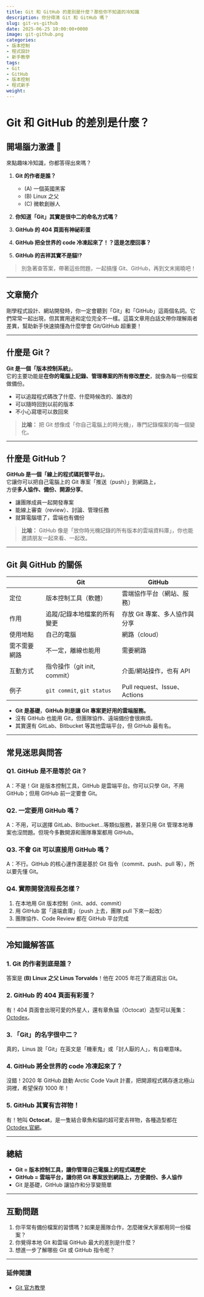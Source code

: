 ```yaml
---
title: Git 和 GitHub 的差別是什麼？那些你不知道的冷知識
description: 你分得清 Git 和 GitHub 嗎？
slug: git-vs-github
date: 2025-06-25 10:00:00+0000
image: git-github.png
categories:
- 版本控制
- 程式設計
- 新手教學
tags:
- Git
- GitHub
- 版本控制
- 程式新手
weight: 
---
```




# Git 和 GitHub 的差別是什麼？

## 開場腦力激盪 🌟
來點趣味冷知識，你都答得出來嗎？

1. **Git 的作者是誰？**  
   - (A) 一個英國黑客  
   - (B) Linux 之父  
   - (C) 微軟創辦人  

2. **你知道「Git」其實是很中二的命名方式嗎？**

3. **GitHub 的 404 頁面有神祕彩蛋**

4. **GitHub 把全世界的 code 冷凍起來了！？這是怎麼回事？**

5. **GitHub 的吉祥其實不是貓!?**

> 別急著查答案，帶著這些問題，一起搞懂 Git、GitHub，再到文末揭曉吧！

---

## 文章簡介
剛學程式設計、網站開發時，你一定會聽到「Git」和「GitHub」這兩個名詞。它們常常一起出現，但其實用途和定位完全不一樣。這篇文章用白話文帶你理解兩者差異，幫助新手快速搞懂為什麼學會 Git/GitHub 超重要！

---


## 什麼是 Git？

**Git 是一個「版本控制系統」**。  
它的主要功能是**在你的電腦上記錄、管理專案的所有修改歷史**，就像為每一份檔案做備份。

- 可以追蹤程式碼改了什麼、什麼時候改的、誰改的
- 可以隨時回到以前的版本
- 不小心寫壞可以救回來

> **比喻：**
> 把 Git 想像成「你自己電腦上的時光機」，專門記錄檔案的每一個變化。

---

## 什麼是 GitHub？

**GitHub 是一個「線上的程式碼託管平台」**。  
它讓你可以把自己電腦上的 Git 專案「推送（push）」到網路上，  
方便**多人協作、備份、開源分享**。

- 讓團隊成員一起開發專案
- 能線上審查（review）、討論、管理任務
- 就算電腦壞了，雲端也有備份

> **比喻：**
> GitHub 像是「放你時光機記錄的所有版本的雲端資料庫」，你也能邀請朋友一起來看、一起改。

---

## Git 與 GitHub 的關係

|         | Git                           | GitHub                            |
|---------|-------------------------------|-----------------------------------|
| 定位    | 版本控制工具（軟體）             | 雲端協作平台（網站、服務）         |
| 作用    | 追蹤/記錄本地檔案的所有變更      | 存放 Git 專案、多人協作與分享      |
| 使用地點| 自己的電腦                    | 網路（cloud）                     |
| 需不需要網路| 不一定，離線也能用           | 需要網路                          |
| 互動方式| 指令操作（git init, commit）   | 介面/網站操作，也有 API            |
| 例子    | `git commit`, `git status`    | Pull request、Issue、Actions      |

- **Git 是基礎**，**GitHub 則是讓 Git 專案更好用的雲端服務。**
- 沒有 GitHub 也能用 Git，但團隊協作、遠端備份會很麻煩。
- 其實還有 GitLab、Bitbucket 等其他雲端平台，但 GitHub 最有名。

---

## 常見迷思與問答

### Q1. GitHub 是不是等於 Git？
A：不是！Git 是版本控制工具，GitHub 是雲端平台。你可以只學 Git，不用 GitHub；但用 GitHub 前一定要會 Git。

### Q2. 一定要用 GitHub 嗎？
A：不用，可以選擇 GitLab、Bitbucket…等類似服務，甚至只用 Git 管理本地專案也沒問題。但現今多數開源和團隊專案都用 GitHub。

### Q3. 不會 Git 可以直接用 GitHub 嗎？
A：不行。GitHub 的核心運作還是基於 Git 指令（commit、push、pull 等），所以要先懂 Git。

### Q4. 實際開發流程長怎樣？
1. 在本地用 Git 版本控制（init、add、commit）
2. 用 GitHub 當「遠端倉庫」（push 上去，團隊 pull 下來一起改）
3. 團隊協作、Code Review 都在 GitHub 平台完成

---

## 冷知識解答區

### 1. Git 的作者到底是誰？
答案是 **(B) Linux 之父 Linus Torvalds**！他在 2005 年花了兩週寫出 Git。

### 2. GitHub 的 404 頁面有彩蛋？
有！404 頁面會出現可愛的外星人，還有章魚貓（Octocat）造型可以蒐集：[Octodex](https://octodex.github.com/)。

### 3. 「Git」的名字很中二？
真的，Linus 說「Git」在英文是「機車鬼」或「討人厭的人」，有自嘲意味。

### 4. GitHub 將全世界的 code 冷凍起來了？
沒錯！2020 年 GitHub 啟動 Arctic Code Vault 計畫，把開源程式碼存進北極山洞裡，希望保存 1000 年！

### 5. GitHub 其實有吉祥物！
有！牠叫 **Octocat**，是一隻結合章魚和貓的超可愛吉祥物，各種造型都在 [Octodex 官網](https://octodex.github.com/)。

---

## 總結

- **Git = 版本控制工具，讓你管理自己電腦上的程式碼歷史**
- **GitHub = 雲端平台，讓你把 Git 專案放到網路上，方便備份、多人協作**
- Git 是基礎，GitHub 讓協作和分享變簡單

---

## 互動問題

1. 你平常有備份檔案的習慣嗎？如果是團隊合作，怎麼確保大家都用同一份檔案？
2. 你覺得本地 Git 和雲端 GitHub 最大的差別是什麼？
3. 想進一步了解哪些 Git 或 GitHub 指令呢？



---

### 延伸閱讀
- [Git 官方教學](https://git-scm.com/book/zh-tw/v2)


